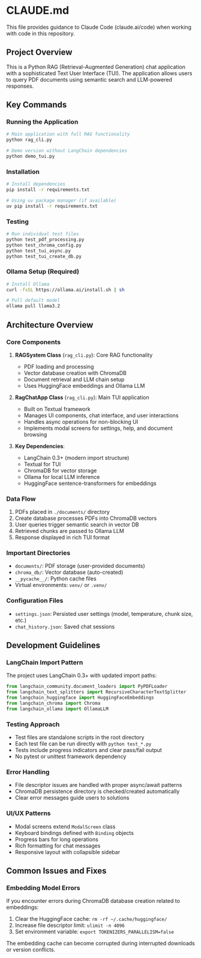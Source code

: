 # CLAUDE.md

This file provides guidance to Claude Code (claude.ai/code) when working with code in this repository.

## Project Overview

This is a Python RAG (Retrieval-Augmented Generation) chat application with a sophisticated Text User Interface (TUI). The application allows users to query PDF documents using semantic search and LLM-powered responses.

## Key Commands

### Running the Application
```bash
# Main application with full RAG functionality
python rag_cli.py

# Demo version without LangChain dependencies
python demo_tui.py
```

### Installation
```bash
# Install dependencies
pip install -r requirements.txt

# Using uv package manager (if available)
uv pip install -r requirements.txt
```

### Testing
```bash
# Run individual test files
python test_pdf_processing.py
python test_chroma_config.py
python test_tui_async.py
python test_tui_create_db.py
```

### Ollama Setup (Required)
```bash
# Install Ollama
curl -fsSL https://ollama.ai/install.sh | sh

# Pull default model
ollama pull llama3.2
```

## Architecture Overview

### Core Components

1. **RAGSystem Class** (`rag_cli.py`): Core RAG functionality
   - PDF loading and processing
   - Vector database creation with ChromaDB
   - Document retrieval and LLM chain setup
   - Uses HuggingFace embeddings and Ollama LLM

2. **RagChatApp Class** (`rag_cli.py`): Main TUI application
   - Built on Textual framework
   - Manages UI components, chat interface, and user interactions
   - Handles async operations for non-blocking UI
   - Implements modal screens for settings, help, and document browsing

3. **Key Dependencies**:
   - LangChain 0.3+ (modern import structure)
   - Textual for TUI
   - ChromaDB for vector storage
   - Ollama for local LLM inference
   - HuggingFace sentence-transformers for embeddings

### Data Flow
1. PDFs placed in `./documents/` directory
2. Create database processes PDFs into ChromaDB vectors
3. User queries trigger semantic search in vector DB
4. Retrieved chunks are passed to Ollama LLM
5. Response displayed in rich TUI format

### Important Directories
- `documents/`: PDF storage (user-provided documents)
- `chroma_db/`: Vector database (auto-created)
- `__pycache__/`: Python cache files
- Virtual environments: `venv/` or `.venv/`

### Configuration Files
- `settings.json`: Persisted user settings (model, temperature, chunk size, etc.)
- `chat_history.json`: Saved chat sessions

## Development Guidelines

### LangChain Import Pattern
The project uses LangChain 0.3+ with updated import paths:
```python
from langchain_community.document_loaders import PyPDFLoader
from langchain_text_splitters import RecursiveCharacterTextSplitter
from langchain_huggingface import HuggingFaceEmbeddings
from langchain_chroma import Chroma
from langchain_ollama import OllamaLLM
```

### Testing Approach
- Test files are standalone scripts in the root directory
- Each test file can be run directly with `python test_*.py`
- Tests include progress indicators and clear pass/fail output
- No pytest or unittest framework dependency

### Error Handling
- File descriptor issues are handled with proper async/await patterns
- ChromaDB persistence directory is checked/created automatically
- Clear error messages guide users to solutions

### UI/UX Patterns
- Modal screens extend `ModalScreen` class
- Keyboard bindings defined with `Binding` objects
- Progress bars for long operations
- Rich formatting for chat messages
- Responsive layout with collapsible sidebar

## Common Issues and Fixes

### Embedding Model Errors
If you encounter errors during ChromaDB database creation related to embeddings:
1. Clear the HuggingFace cache: `rm -rf ~/.cache/huggingface/`
2. Increase file descriptor limit: `ulimit -n 4096`
3. Set environment variable: `export TOKENIZERS_PARALLELISM=false`

The embedding cache can become corrupted during interrupted downloads or version conflicts.